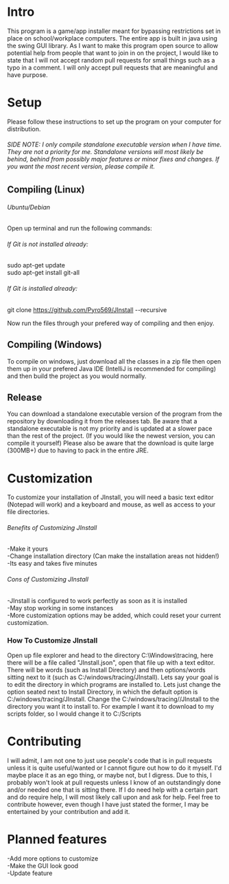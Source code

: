 # Intro
This program is a game/app installer meant for bypassing restrictions set in place on school/workplace computers. The entire app is built in java using the swing GUI library. As I want to make this program open source to allow potential help from people that want to join in on the project, I would like to state that I will not accept random pull requests for small things such as a typo in a comment. I will only accept pull requests that are meaningful and have purpose. 

# Setup
Please follow these instructions to set up the program on your computer for distribution.  
###### SIDE NOTE: I only compile standalone executable version when I have time. They are not a priority for me. Standalone versions will most likely be behind, behind from possibly major features or minor fixes and changes. If you want the most recent version, please compile it.
## Compiling (Linux)
###### Ubuntu/Debian
Open up terminal and run the following commands:
###### If Git is not installed already:  
sudo apt-get update  
sudo apt-get install git-all  
###### If Git is installed already:  
git clone https://github.com/Pyro569/JInstall --recursive  

Now run the files through your prefered way of compiling and then enjoy.
## Compiling (Windows)
To compile on windows, just download all the classes in a zip file then open them up in your prefered Java IDE (IntelliJ is recommended for compiling) and then build the project as you would normally.  
## Release
You can download a standalone executable version of the program from the repository by downloading it from the releases tab. Be aware that a standalone executable is not my priority and is updated at a slower pace than the rest of the project. (If you would like the newest version, you can compile it yourself) Please also be aware that the download is quite large (300MB+) due to having to pack in the entire JRE.

# Customization
To customize your installation of JInstall, you will need a basic text editor (Notepad will work) and a keyboard and mouse, as well as access to your file directories.

###### Benefits of Customizing JInstall
-Make it yours  
-Change installation directory (Can make the installation areas not hidden!)  
-Its easy and takes five minutes  

###### Cons of Customizing JInstall
-JInstall is configured to work perfectly as soon as it is installed  
-May stop working in some instances  
-More customization options may be added, which could reset your current customization.  

### How To Customize JInstall
Open up file explorer and head to the directory C:\Windows\tracing, here there will be a file called "JInstall.json", open that file up with a text editor.
There will be words (such as Install Directory) and then options/words sitting next to it (such as C:/windows/tracing/JInstall). Lets say your goal is to edit the directory in which programs are installed to. Lets just change the option seated next to Install Directory, in which the default option is C:/windows/tracing/JInstall. Change the C:/windows/tracing//JInstall to the directory you want it to install to. For example I want it to download to my scripts folder, so I would change it to C:/Scripts

# Contributing  
I will admit, I am not one to just use people's code that is in pull requests unless it is quite useful/wanted or I cannot figure out how to do it myself. I'd maybe place it as an ego thing, or maybe not, but I digress. Due to this, I probably won't look at pull requests unless I know of an outstandingly done and/or needed one that is sitting there. If I do need help with a certain part and do require help, I will most likely call upon and ask for help. Feel free to contribute however, even though I have just stated the former, I may be entertained by your contribution and add it.  

# Planned features 
-Add more options to customize  
-Make the GUI look good  
-Update feature  
